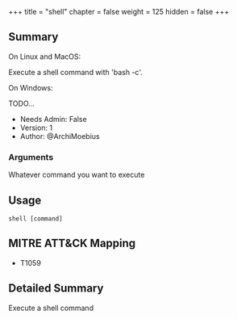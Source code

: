 +++
title = "shell"
chapter = false
weight = 125
hidden = false
+++

## Summary

On Linux and MacOS:

Execute a shell command with 'bash -c'.

On Windows:

TODO...
  
- Needs Admin: False
- Version: 1  
- Author: @ArchiMoebius  

### Arguments

Whatever command you want to execute

## Usage

```
shell [command]
```

## MITRE ATT&CK Mapping

- T1059  

## Detailed Summary

Execute a shell command
